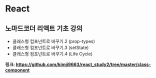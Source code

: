 # React
## 노마드코더 리액트 기초 강의
- 클래스형 컴포넌트로 바꾸기.2 (prop-types)
- 클래스형 컴포넌트로 바꾸기.3 (setState)
- 클래스형 컴포넌트로 바꾸기.4 (Life Cycle)

**링크: https://github.com/kimji9663/react_study2/tree/master/class-component**